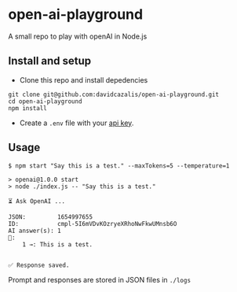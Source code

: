 # open-ai-playground
A small repo to play with openAI in Node.js

## Install and setup

* Clone this repo and install depedencies

```
git clone git@github.com:davidcazalis/open-ai-playground.git
cd open-ai-playground
npm install
```

* Create a `.env` file with your [api key](https://beta.openai.com/account/api-keys).

## Usage
```shell
$ npm start "Say this is a test." --maxTokens=5 --temperature=1

> openai@1.0.0 start
> node ./index.js -- "Say this is a test."

⏳ Ask OpenAI ...
 
JSON:         1654997655
ID:           cmpl-5I6mVDvKOzryeXRhoNwFkwUMnsb6O
AI answer(s): 1
🧠: 
    1 →: This is a test.

 
✅ Response saved.
```

Prompt and responses are stored in JSON files in `./logs`